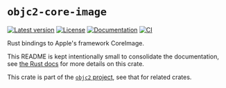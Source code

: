 # `objc2-core-image`

[![Latest version](https://badgen.net/crates/v/objc2-core-image)](https://crates.io/crates/objc2-core-image)
[![License](https://badgen.net/badge/license/MIT/blue)](../LICENSE.txt)
[![Documentation](https://docs.rs/objc2-core-image/badge.svg)](https://docs.rs/objc2-core-image/)
[![CI](https://github.com/madsmtm/objc2/actions/workflows/ci.yml/badge.svg)](https://github.com/madsmtm/objc2/actions/workflows/ci.yml)

Rust bindings to Apple's framework CoreImage.

This README is kept intentionally small to consolidate the documentation, see
[the Rust docs](https://docs.rs/objc2-core-image/) for more details on this crate.

This crate is part of the [`objc2` project](https://github.com/madsmtm/objc2),
see that for related crates.

